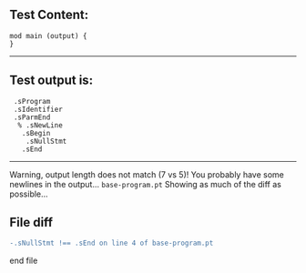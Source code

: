 
Test Content: 
-------------------------
```
mod main (output) {  
} 
```
------------------------
Test output is: 
-------------------------
```
 .sProgram
 .sIdentifier
 .sParmEnd
  % .sNewLine
   .sBegin
    .sNullStmt
   .sEnd

```
------------------------
Warning, output length does not match (7 vs 5)!  You probably have some newlines in the output... `base-program.pt`
Showing as much of the diff as possible...

File diff
-------------------------
```diff
-.sNullStmt !== .sEnd on line 4 of base-program.pt

```
end file
